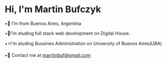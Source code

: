 # Hi, I'm Martin Bufczyk

•🏸 I'm from Buenos Aires, Argentina

•🌱I'm studing full stack web development on Digital House.

•⚡I'm studing Bussines Administration on University of Buenos Aires(UBA)

•💬 Contact me at marrtinbuf@gmail.com
